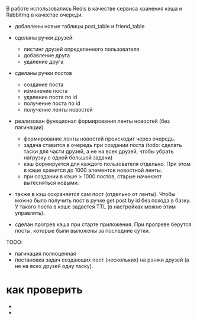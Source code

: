 В работе использовались Redis в качестве сервиса хранения кэша и Rabbitmq в качестве очереди.

- добавлены новые таблицы post_table и friend_table
- сделаны ручки друзей: 
  - листинг друзей определенного пользователя
  - добавление друга
  - удаление друга
- сделаны ручки постов
  - создание поста
  - изменение поста
  - удаление поста по id
  - получение поста по id
  - получение ленты новостей

- реализован функционал формирования ленты новостей (без пагинации).
  - формирование ленты новостей происходит через очередь. 
  - задача ставится в очередь при создании поста (todo: сделать таски для части друзей, а не на всех друзей, чтобы убрать нагрузку с одной большой задачи)
  - кэш формируется для каждого пользователя отдельно. При этом в кэше хранится до 1000 элементов новостной ленты.
  - при создании в кэше > 1000 постов, старые начинают вытесняться новыми.
- также в кэш сохраняется сам пост (отдельно от ленты). Чтобы можно было получить пост в ручке get post by id без похода в базку. У такого поста в кэше задается TTL (в настройках можно этим управлять).
- cделан прогрев кэша при старте приложения. При прогреве берутся посты, которые были выложены за последние сутки.

TODO: 
- пагинация полноценная
- постановка задач создающих пост (нескольких) на рэнжи друзей (а не на всех друзей одну таску).

# как проверить
- 
- 